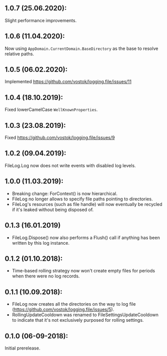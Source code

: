 ## 1.0.7 (25.06.2020):

Slight performance improvements.

## 1.0.6 (11.04.2020):

Now using `AppDomain.CurrentDomain.BaseDirectory` as the base to resolve relative paths.

## 1.0.5 (06.02.2020):

Implemented https://github.com/vostok/logging.file/issues/11

## 1.0.4 (18.10.2019):

Fixed lowerCamelCase `WellKnownProperties`.

## 1.0.3 (23.08.2019):

Fixed https://github.com/vostok/logging.file/issues/9

## 1.0.2 (09.04.2019):

FileLog.Log now does not write events with disabled log levels.

## 1.0.0 (11.03.2019):

* Breaking change: ForContext() is now hierarchical.
* FileLog no longer allows to specify file paths pointing to directories.
* FileLog's resources (such as file handle) will now eventually be recycled if it's leaked without being disposed of.

## 0.1.3 (16.01.2019)

* FileLog.Dispose() now also performs a Flush() call if anything has been written by this log instance.

## 0.1.2 (01.10.2018):

* Time-based rolling strategy now won't create empty files for periods when there were no log records.

## 0.1.1 (10.09.2018):

* FileLog now creates all the directories on the way to log file (https://github.com/vostok/logging.file/issues/5).
* RollingUpdateCooldown was renamed to FileSettingsUpdateCooldown to indicate that it's not exclusively purposed for rolling settings.

## 0.1.0 (06-09-2018): 

Initial prerelease.
